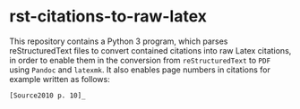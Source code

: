 # rst-citations-to-raw-latex

This repository contains a Python 3 program, which parses reStructuredText files to convert contained citations into raw Latex citations, in order to enable them in the conversion from `reStructuredText` to `PDF` using `Pandoc` and `latexmk`. It also enables page numbers in citations for example written as follows:

    [Source2010 p. 10]_
